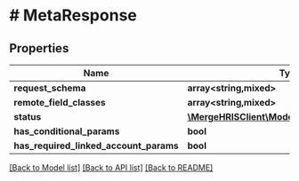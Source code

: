 # # MetaResponse

## Properties

Name | Type | Description | Notes
------------ | ------------- | ------------- | -------------
**request_schema** | **array<string,mixed>** |  |
**remote_field_classes** | **array<string,mixed>** |  | [optional]
**status** | [**\MergeHRISClient\Model\LinkedAccountStatus**](LinkedAccountStatus.md) |  | [optional]
**has_conditional_params** | **bool** |  |
**has_required_linked_account_params** | **bool** |  |

[[Back to Model list]](../../README.md#models) [[Back to API list]](../../README.md#endpoints) [[Back to README]](../../README.md)
